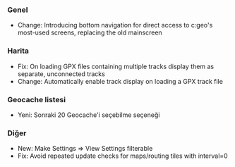 ### Genel
- Change: Introducing bottom navigation for direct access to c:geo's most-used screens, replacing the old mainscreen

### Harita
- Fix: On loading GPX files containing multiple tracks display them as separate, unconnected tracks
- Change: Automatically enable track display on loading a GPX track file

### Geocache listesi
- Yeni: Sonraki 20 Geocache'i seçebilme seçeneği

### Diğer
- New: Make Settings => View Settings filterable
- Fix: Avoid repeated update checks for maps/routing tiles with interval=0
